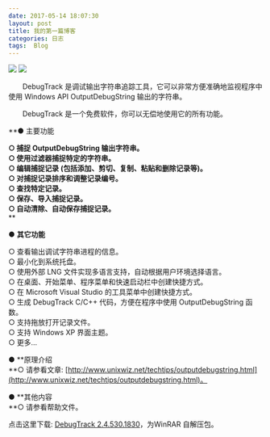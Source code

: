 ```yaml
---
date: 2017-05-14 18:07:30
layout: post
title: 我的第一篇博客
categories: 日志
tags:  Blog
---
```


![](http://ooyw340iz.bkt.clouddn.com/chengdu1705/tsm.JPG?imageMogr2/auto-orient/thumbnail/200000@/format/png/blur/1x0/quality/75%imageslim)
![](http://ooyw340iz.bkt.clouddn.com/17-5-14/13451316-file_1494758522398_c710.jpg)



　　DebugTrack 是调试输出字符串追踪工具，它可以非常方便准确地监视程序中使用 Windows API OutputDebugString 输出的字符串。




　　DebugTrack 是一个免费软件，你可以无偿地使用它的所有功能。






**● 主要功能  

**○ 捕捉 OutputDebugString 输出字符串。**  
**○ 使用过滤器捕捉特定的字符串。**  
**○ 编辑捕捉记录 (包括添加、剪切、复制、粘贴和删除记录等)。**  
**○ 对捕捉记录排序和调整记录编号。**  
**○ 查找特定记录。**  
**○ 保存、导入捕捉记录。**  
**○ 自动清除、自动保存捕捉记录。**  
**  

● **其它功能**  

○ 查看输出调试字符串进程的信息。  
○ 最小化到系统托盘。  
○ 使用外部 LNG 文件实现多语言支持，自动根据用户环境选择语言。  
○ 在桌面、开始菜单、程序菜单和快速启动栏中创建快捷方式。  
○ 在 Microsoft Visual Studio 的工具菜单中创建快捷方式。  
○ 生成 DebugTrack C/C++ 代码，方便在程序中使用 OutputDebugString 函数。  
○ 支持拖放打开记录文件。  
○ 支持 Windows XP 界面主题。  
○ 更多...  


● **原理介绍  
**○ 请参看文章: [http://www.unixwiz.net/techtips/outputdebugstring.html](http://www.unixwiz.net/techtips/outputdebugstring.html)。  


● **其他内容  
**○ 请参看帮助文件。




点击这里下载: [DebugTrack 2.4.530.1830](/assets/1096801352.rar)，为WinRAR 自解压包。
